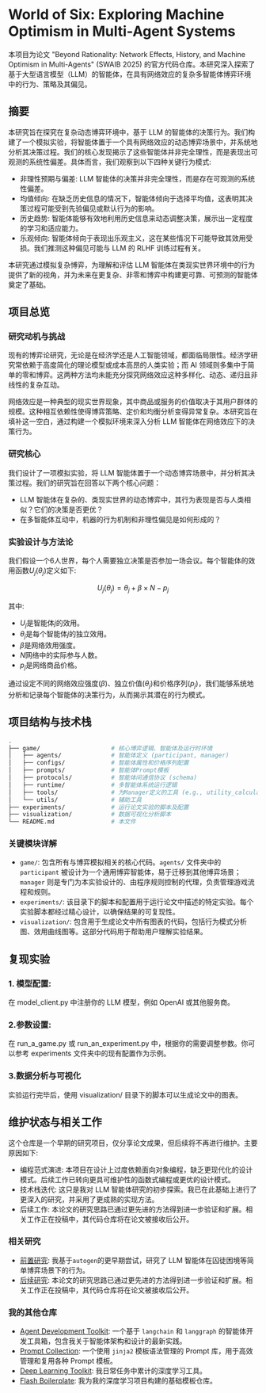 # World of Six: Exploring Machine Optimism in Multi-Agent Systems
本项目为论文 "Beyond Rationality: Network Effects, History, and Machine Optimism in Multi-Agents" (SWAIB 2025) 的官方代码仓库。本研究深入探索了基于大型语言模型（LLM）的智能体，在具有网络效应的复杂多智能体博弈环境中的行为、策略及其偏见。

## 摘要
本研究旨在探究在复杂动态博弈环境中，基于 LLM 的智能体的决策行为。我们构建了一个模拟实验，将智能体置于一个具有网络效应的动态博弈场景中，并系统地分析其决策过程。我们的核心发现揭示了这些智能体并非完全理性，而是表现出可观测的系统性偏差。具体而言，我们观察到以下四种关键行为模式:
- 非理性预期与偏差: LLM 智能体的决策并非完全理性，而是存在可观测的系统性偏差。
- 均值倾向: 在缺乏历史信息的情况下，智能体倾向于选择平均值，这表明其决策过程可能受到先验偏见或默认行为的影响。
- 历史趋势: 智能体能够有效地利用历史信息来动态调整决策，展示出一定程度的学习和适应能力。
- 乐观倾向: 智能体倾向于表现出乐观主义，这在某些情况下可能导致其效用受损。我们推测这种偏见可能与 LLM 的 RLHF 训练过程有关。

本研究通过模拟复杂博弈，为理解和评估 LLM 智能体在类现实世界环境中的行为提供了新的视角，并为未来在更复杂、非零和博弈中构建更可靠、可预测的智能体奠定了基础。


## 项目总览
### 研究动机与挑战
现有的博弈论研究，无论是在经济学还是人工智能领域，都面临局限性。经济学研究常依赖于高度简化的理论模型或成本高昂的人类实验；而 AI 领域则多集中于简单的零和博弈。这两种方法均未能充分探究网络效应这种多样化、动态、递归且非线性的复杂互动。

网络效应是一种典型的现实世界现象，其中商品或服务的价值取决于其用户群体的规模。这种相互依赖性使得博弈策略、定价和均衡分析变得异常复杂。本研究旨在填补这一空白，通过构建一个模拟环境来深入分析 LLM 智能体在网络效应下的决策行为。
### 研究核心
我们设计了一项模拟实验，将 LLM 智能体置于一个动态博弈场景中，并分析其决策过程。我们的研究旨在回答以下两个核心问题：
- LLM 智能体在复杂的、类现实世界的动态博弈中，其行为表现是否与人类相似？它们的决策是否更优？
- 在多智能体互动中，机器的行为机制和非理性偏见是如何形成的？

### 实验设计与方法论
我们假设一个6人世界，每个人需要独立决策是否参加一场会议。每个智能体的效用函数$U_j(\theta_j)$定义如下:

$$
U_j(\theta_j) = \theta_j + \beta \times N - p_j
$$

其中:
- $U_j$是智能体$j$的效用。
- $\theta_j$是每个智能体$j$的独立效用。
- $\beta$是网络效用强度。
- $N$网络中的实际参与人数。
- $p_j$是网络商品价格。

通过设定不同的网络效应强度($\beta$)、独立价值($\theta_j$)和价格序列($p_j$)，我们能够系统地分析和记录每个智能体的决策行为，从而揭示其潜在的行为模式。


## 项目结构与技术栈
```bash
.
├── game/                    # 核心博弈逻辑、智能体及运行时环境
│   ├── agents/              # 智能体定义 (participant, manager)
│   ├── configs/             # 智能体属性和价格序列配置
│   ├── prompts/             # 智能体Prompt模板
│   ├── protocols/           # 智能体间通信协议 (schema)
│   ├── runtime/             # 多智能体系统运行逻辑
│   ├── tools/               # 为Manager定义的工具 (e.g., utility_calculator)
│   └── utils/               # 辅助工具
├── experiments/             # 运行论文实验的脚本及配置
├── visualization/           # 数据可视化分析脚本
└── README.md                # 本文件
```

### 关键模块详解
- `game/`: 包含所有与博弈模拟相关的核心代码。`agents/` 文件夹中的 `participant` 被设计为一个通用博弈智能体，易于迁移到其他博弈场景；`manager` 则是专门为本实验设计的、由程序规则控制的代理，负责管理游戏流程和规则。
- `experiments/`: 该目录下的脚本和配置用于运行论文中描述的特定实验。每个实验脚本都经过精心设计，以确保结果的可复现性。
- `visualization/`: 包含用于生成论文中所有图表的代码，包括行为模式分析图、效用曲线图等。这部分代码用于帮助用户理解实验结果。

## 复现实验
### 1. 模型配置: 
在 model_client.py 中注册你的 LLM 模型，例如 OpenAI 或其他服务商。
### 2.参数设置: 
在 run_a_game.py 或 run_an_experiment.py 中，根据你的需要调整参数。你可以参考 experiments 文件夹中的现有配置作为示例。
### 3.数据分析与可视化
实验运行完毕后，使用 visualization/ 目录下的脚本可以生成论文中的图表。


## 维护状态与相关工作
这个仓库是一个早期的研究项目，仅分享论文成果，但后续将不再进行维护。主要原因如下:
- 编程范式演进: 本项目在设计上过度依赖面向对象编程，缺乏更现代化的设计模式。后续工作已转向更具可维护性的函数式编程或更优的设计模式。
- 技术栈迭代: 这只是我对 LLM 智能体研究的初步探索。我已在此基础上进行了更深入的研究，并采用了更成熟的实现方法。
- 后续工作: 本论文的研究思路已通过更先进的方法得到进一步验证和扩展。相关工作正在投稿中，其代码仓库将在论文被接收后公开。
### 相关研究
- [前置研究](https://github.com/yuliu625/Simulate-the-Prisoners-Dilemma-with-Agents): 我基于`autogen`的更早期尝试，研究了 LLM 智能体在囚徒困境等简单博弈场景下的行为。
- [后续研究](): 本论文的研究思路已通过更先进的方法得到进一步验证和扩展。相关工作正在投稿中，其代码仓库将在论文被接收后公开。
### 我的其他仓库
- [Agent Development Toolkit](https://github.com/yuliu625/Yu-Agent-Development-Toolkit): 一个基于 `langchain` 和 `langgraph` 的智能体开发工具箱，包含我关于智能体架构和设计的最新实践。
- [Prompt Collection](https://github.com/yuliu625/Yu-Prompt-Collection): 一个使用 `jinja2` 模板语法管理的 Prompt 库，用于高效管理和复用各种 Prompt 模板。
- [Deep Learning Toolkit](https://github.com/yuliu625/Yu-Deep-Learning-Toolkit): 我日常任务中累计的深度学习工具。
- [Flash Boilerplate](https://github.com/yuliu625/Yu-Flash-Boilerplate): 我为我的深度学习项目构建的基础模板仓库。

